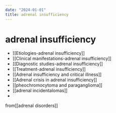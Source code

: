 ```yaml
---
date: "2024-01-01"
title: adrenal insufficiency
---
```



# adrenal insufficiency

- [[Etiologies-adrenal insufficiency]]
- [[Clinical manifestations-adrenal insufficiency]]
- [[Diagnostic studies-adrenal insufficiency]]
- [[Treatment-adrenal insufficiency]]
- [[Adrenal insufficiency and critical illness]]
- [[Adrenal crisis in adrenal insufficiency]]
- [[pheochromocytoma and paraganglioma]]
- [[adrenal incidentalomas]]
- 


from[[adrenal disorders]] 
